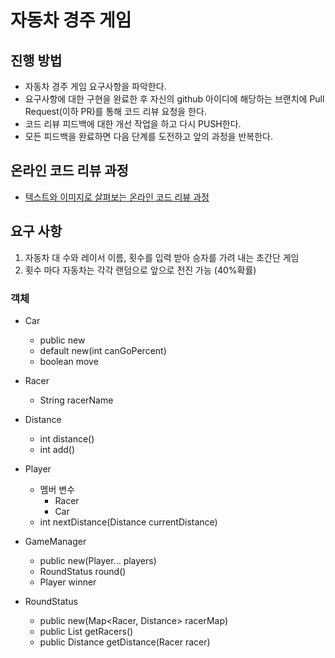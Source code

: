 # 자동차 경주 게임
## 진행 방법
* 자동차 경주 게임 요구사항을 파악한다.
* 요구사항에 대한 구현을 완료한 후 자신의 github 아이디에 해당하는 브랜치에 Pull Request(이하 PR)를 통해 코드 리뷰 요청을 한다.
* 코드 리뷰 피드백에 대한 개선 작업을 하고 다시 PUSH한다.
* 모든 피드백을 완료하면 다음 단계를 도전하고 앞의 과정을 반복한다.

## 온라인 코드 리뷰 과정
* [텍스트와 이미지로 살펴보는 온라인 코드 리뷰 과정](https://github.com/next-step/nextstep-docs/tree/master/codereview)

## 요구 사항

1. 자동차 대 수와 레이서 이름, 횟수를 입력 받아 승자를 가려 내는 초간단 게임
2. 횟수 마다 자동차는 각각 랜덤으로 앞으로 전진 가능 (40%확률)

### 객체

- Car
  - public new
  - default new(int canGoPercent)
  - boolean move

- Racer
  - String racerName
  
- Distance
  - int distance()
  - int add()

- Player
  - 멤버 변수
    - Racer
    - Car
  - int nextDistance(Distance currentDistance)

- GameManager
  - public new(Player... players)
  - RoundStatus round()
  - Player winner

- RoundStatus
  - public new(Map<Racer, Distance> racerMap)
  - public List<Racer> getRacers()
  - public Distance getDistance(Racer racer)
